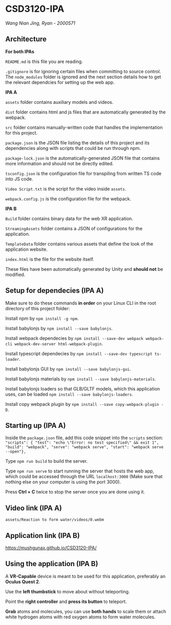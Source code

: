 # CSD3120-IPA
_Wang Nian Jing, Ryan - 2000571_

## Architecture

**For both IPAs**

`README.md` is this file you are reading.

`.gitignore` is for ignoring certain files when committing to source control. The `node_modules` folder is ignored and the next section details how to get the relevant dependcies for setting up the web app.

**IPA A**

`assets` folder contains auxiliary models and videos.

`dist` folder contains html and js files that are automatically generated by the webpack.

`src` folder contains manually-written code that handles the implementation for this project.

`package.json` is the JSON file listing the details of this project and its dependencies along with scripts that could be run through npm.

`package-lock.json` is the automatically-generated JSON file that contains more information and should not be directly edited.

`tsconfig.json` is the configuration file for transpiling from written TS code into JS code.

`Video Script.txt` is the script for the video inside `assets`.

`webpack.config.js` is the configuration file for the webpack.

**IPA B**

`Build` folder contains binary data for the web XR application.

`StreamingAssets` folder contains a JSON of configurations for the application.

`TemplateData` folder contains various assets that define the look of the application website.

`index.html` is the file for the website itself.

These files have been automatically generated by Unity and **should not** be modified.

## Setup for dependecies (IPA A)
Make sure to do these commands **in order** on your Linux CLI in the root directory of this project folder:

Install npm by `npm install -g npm`.

Install babylonjs by `npm install --save babylonjs`.

Install webpack dependecies by `npm install --save-dev webpack webpack-cli webpack-dev-server html-webpack-plugin`.

Install typescript dependecies by `npm install --save-dev typescript ts-loader`.

Install babylonjs GUI by `npm install --save babylonjs-gui`.

Install babylonjs materials by `npm install --save babylonjs-materials`.

Install babylonjs loaders so that GLB/GLTF models, which this application uses, can be loaded `npm install --save babylonjs-loaders`.

Install copy webpack plugin by `npm install --save copy-webpack-plugin -D`.

## Starting up (IPA A)

Inside the `package.json` file, add this code snippet into the `scripts` section:
       `"scripts": { "test": "echo \"Error: no test specified\" && exit 1", "build": "webpack", "serve": "webpack serve", "start": "webpack serve --open"},`

Type `npm run build` to build the server.

Type `npm run serve` to start running the server that hosts the web app, which could be accessed through the URL `localhost:3000` (Make sure that nothing else on your computer is using the port 3000).

Press **Ctrl + C** twice to stop the server once you are done using it.

## Video link (IPA A)
`assets/Reaction to form water/videos/0.webm`

## Application link (IPA B)
https://mushgunax.github.io/CSD3120-IPA/

## Using the application (IPA B)
A **VR-Capable** device is meant to be used for this application, preferably an **Oculus Quest 2**.

Use the **left thumbstick** to move about without teleporting.

Point the **right controller** and **press its button** to teleport.

**Grab** atoms and molecules, you can use **both hands** to scale them or attach white hydrogen atoms with red oxygen atoms to form water molecules.